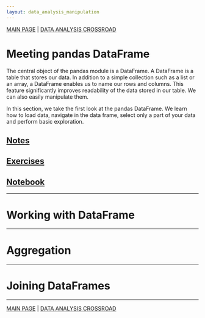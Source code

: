 ```yaml
---
layout: data_analysis_manipulation
---
```


[MAIN PAGE](https://soukupmarek-edin.github.io/) | [DATA ANALYSIS CROSSROAD](https://soukupmarek-edin.github.io/data_analysis/data_analysis_main.html)

# Meeting pandas DataFrame

The central object of the pandas module is a DataFrame. A DataFrame is a table that stores our data. In addition to a simple collection such as a list or an array, a DataFrame enables us to name our rows and columns. This feature significantly improves readability of the data stored in our table. We can also easily manipulate them. 

In this section, we take the first look at the pandas DataFrame. We learn how to load data, navigate in the data frame, select only a part of your data and perform basic exploration.

## [Notes](./manipulation_chapter1_notes.md)

## [Exercises](./manipulation_chapter1_exercises.md)

## [Notebook](https://github.com/soukupmarek-edin/soukupmarek-edin.github.io/blob/main/chapter1_notes.ipynb)

* * *

# Working with DataFrame

* * *

# Aggregation

* * *

# Joining DataFrames

* * *

[MAIN PAGE](https://soukupmarek-edin.github.io/) | [DATA ANALYSIS CROSSROAD](https://soukupmarek-edin.github.io/data_analysis/data_analysis_main.html)
